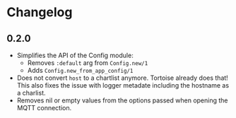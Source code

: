 # Changelog

## 0.2.0

- Simplifies the API of the Config module:
  - Removes `:default` arg from `Config.new/1`
  - Adds `Config.new_from_app_config/1`
- Does not convert `host` to a chartlist anymore. Tortoise already does that!
  This also fixes the issue with logger metadate including the hostname as a
  charlist.
- Removes nil or empty values from the options passed when opening the MQTT
  connection.
